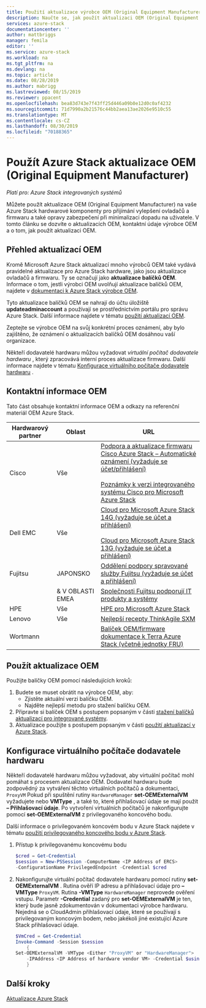 ```yaml
---
title: Použití aktualizace výrobce OEM (Original Equipment Manufacturer) na Azure Stack | Microsoft Docs
description: Naučte se, jak použít aktualizaci OEM (Original Equipment Manufacturer) na Azure Stack.
services: azure-stack
documentationcenter: ''
author: mattbriggs
manager: femila
editor: ''
ms.service: azure-stack
ms.workload: na
ms.tgt_pltfrm: na
ms.devlang: na
ms.topic: article
ms.date: 08/28/2019
ms.author: mabrigg
ms.lastreviewed: 08/15/2019
ms.reviewer: ppacent
ms.openlocfilehash: bea83d743e7f43ff25d446a09b0e12d0c0af4232
ms.sourcegitcommit: 71d7990a2b21576c44bb2aea13ae2026e9510c55
ms.translationtype: MT
ms.contentlocale: cs-CZ
ms.lasthandoff: 08/30/2019
ms.locfileid: "70188365"
---
```

# <a name="apply-azure-stack-original-equipment-manufacturer-oem-updates"></a>Použít Azure Stack aktualizace OEM (Original Equipment Manufacturer)

*Platí pro: Azure Stack integrovaných systémů*

Můžete použít aktualizace OEM (Original Equipment Manufacturer) na vaše Azure Stack hardwarové komponenty pro přijímání vylepšení ovladačů a firmwaru a také opravy zabezpečení při minimalizaci dopadu na uživatele. V tomto článku se dozvíte o aktualizacích OEM, kontaktní údaje výrobce OEM a o tom, jak použít aktualizaci OEM.

## <a name="overview-of-oem-updates"></a>Přehled aktualizací OEM

Kromě Microsoft Azure Stack aktualizací mnoho výrobců OEM také vydává pravidelné aktualizace pro Azure Stack hardware, jako jsou aktualizace ovladačů a firmwaru. Ty se označují jako **aktualizace balíčků OEM**. Informace o tom, jestli výrobci OEM uvolňují aktualizace balíčků OEM, najdete v [dokumentaci k Azure Stack výrobce OEM](#oem-contact-information).

Tyto aktualizace balíčků OEM se nahrají do účtu úložiště **updateadminaccount** a používají se prostřednictvím portálu pro správu Azure Stack. Další informace najdete v tématu [použití aktualizací OEM](#apply-oem-updates).

Zeptejte se výrobce OEM na svůj konkrétní proces oznámení, aby bylo zajištěno, že oznámení o aktualizacích balíčků OEM dosáhnou vaší organizace.

Někteří dodavatelé hardwaru můžou vyžadovat *virtuální počítač dodavatele hardwaru* , který zpracovává interní proces aktualizace firmwaru. Další informace najdete v tématu [Konfigurace virtuálního počítače dodavatele hardwaru](#configure-hardware-vendor-vm) .

## <a name="oem-contact-information"></a>Kontaktní informace OEM 

Tato část obsahuje kontaktní informace OEM a odkazy na referenční materiál OEM Azure Stack.

| Hardwarový partner | Oblast | URL |
|------------------|--------|-------------------------------------------------------------------------------------------------------------------------------------------------------------------------------------------------------------------------------------------------------------------------------------------------------------------------------------------|
| Cisco | Vše | [Podpora a aktualizace firmwaru Cisco Azure Stack – Automatické oznámení (vyžaduje se účet/přihlášení)](https://software.cisco.com/download/redirect?i=!y&mdfid=283862063&softwareid=286320368&release=1.0(0)&os=)<br><br>[Poznámky k verzi integrovaného systému Cisco pro Microsoft Azure Stack](https://www.cisco.com/c/en/us/support/servers-unified-computing/ucs-c-series-rack-mount-ucs-managed-server-software/products-release-notes-list.html) |
| Dell EMC | Vše | [Cloud pro Microsoft Azure Stack 14G (vyžaduje se účet a přihlášení)](https://support.emc.com/downloads/44615_Cloud-for-Microsoft-Azure-Stack-14G)<br><br>[Cloud pro Microsoft Azure Stack 13G (vyžaduje se účet a přihlášení)](https://support.emc.com/downloads/42238_Cloud-for-Microsoft-Azure-Stack-13G) |
| Fujitsu | JAPONSKO | [Oddělení podpory spravované služby Fujitsu (vyžaduje se účet a přihlášení)](https://eservice.fujitsu.com/supportdesk-web/) |
|  | & V OBLASTI EMEA | [Společnosti Fujitsu podporují IT produkty a systémy](https://support.ts.fujitsu.com/IndexContact.asp?lng=COM&ln=no&LC=del) |
| HPE | Vše | [HPE pro Microsoft Azure Stack](http://www.hpe.com/info/MASupdates) |
| Lenovo | Vše | [Nejlepší recepty ThinkAgile SXM](https://datacentersupport.lenovo.com/us/en/solutions/ht505122)
| Wortmann |  | [Balíček OEM/firmware](https://drive.terracloud.de/dl/fiTdTb66mwDAJWgUXUW8KNsd/OEM)<br>[dokumentace k Terra Azure Stack (včetně jednotky FRU)](https://drive.terracloud.de/dl/fiWGZwCySZSQyNdykXCFiVCR/TerraAzSDokumentation)

## <a name="apply-oem-updates"></a>Použít aktualizace OEM

Použijte balíčky OEM pomocí následujících kroků:

1. Budete se muset obrátit na výrobce OEM, aby:
      - Zjistěte aktuální verzi balíčku OEM.  
      - Najděte nejlepší metodu pro stažení balíčku OEM.  
2. Připravte si balíček OEM s postupem popsaným v části [stažení balíčků aktualizací pro integrované systémy](azure-stack-servicing-policy.md).
3. Aktualizace použijte s postupem popsaným v části [použití aktualizací v Azure Stack](azure-stack-apply-updates.md).

## <a name="configure-hardware-vendor-vm"></a>Konfigurace virtuálního počítače dodavatele hardwaru

Někteří dodavatelé hardwaru můžou vyžadovat, aby virtuální počítač mohl pomáhat s procesem aktualizace OEM. Dodavatel hardwaru bude zodpovědný za vytváření těchto virtuálních počítačů a dokumentaci, `ProxyVM` Pokud při spuštění rutiny `HardwareManager` **set-OEMExternalVM** vyžadujete nebo **VMType** , a také to, které přihlašovací údaje se mají použít **– Přihlašovací údaje**. Po vytvoření virtuálních počítačů je nakonfigurujte pomocí **set-OEMExternalVM** z privilegovaného koncového bodu.

Další informace o privilegovaném koncovém bodu v Azure Stack najdete v tématu [použití privilegovaného koncového bodu v Azure Stack](azure-stack-privileged-endpoint.md).

1.  Přístup k privilegovanému koncovému bodu

    ```powershell  
    $cred = Get-Credential
    $session = New-PSSession -ComputerName <IP Address of ERCS>
    -ConfigurationName PrivilegedEndpoint -Credential $cred
    ```

2. Nakonfigurujte virtuální počítač dodavatele hardwaru pomocí rutiny **set-OEMExternalVM** . Rutina ověří IP adresu a přihlašovací údaje pro **– VMType** `ProxyVM`. Rutina **-VMType** `HardwareManager` neprovede ověření vstupu. Parametr **-Credential** zadaný pro **set-OEMExternalVM** je ten, který bude jasně zdokumentován v dokumentaci výrobce hardwaru.  Nejedná se o CloudAdmin přihlašovací údaje, které se používají s privilegovaným koncovým bodem, nebo jakékoli jiné existující Azure Stack přihlašovací údaje.

    ```powershell  
    $VmCred = Get-Credential
    Invoke-Command -Session $session
        { 
    Set-OEMExternalVM -VMType <Either "ProxyVM" or "HardwareManager">
        -IPAddress <IP Address of hardware vendor VM> -Credential $using:VmCred
        }
    ```

## <a name="next-steps"></a>Další kroky

[Aktualizace Azure Stack](azure-stack-updates.md)

